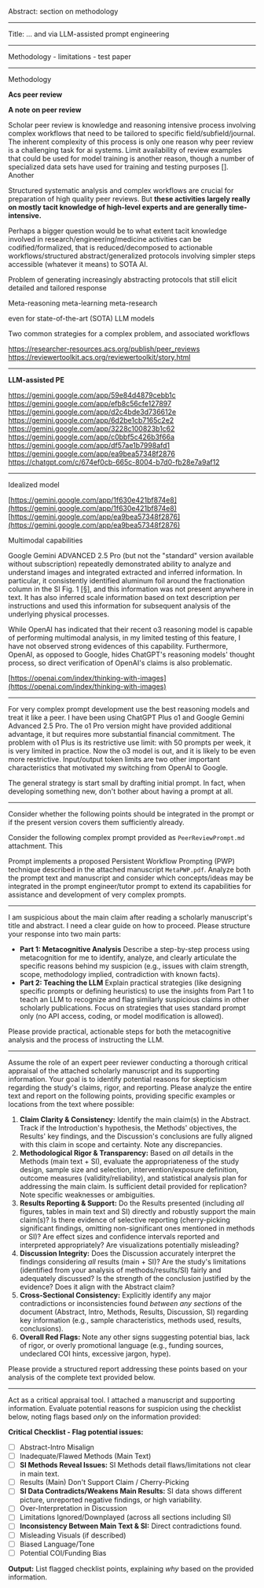 Abstract: section on methodology

---

Title: ... and via LLM-assisted prompt engineering

---

Methodology - limitations - test paper

---

Methodology

**Acs peer review**  

**A note on peer review**  

Scholar peer review is knowledge and reasoning intensive process involving complex workflows that need to be tailored to specific field/subfield/journal. The inherent complexity of this process is only one reason why peer review is a challenging task for ai systems. Limit availability of review examples that could be used for model training is another reason, though a number of specialized data sets have used for training and testing purposes []. Another

Structured systematic analysis and complex workflows are crucial for preparation of high quality peer reviews. But **these activities largely really on mostly tacit knowledge of high-level experts and are generally time-intensive.**

Perhaps a bigger question would be to what extent tacit knowledge involved in research/engineering/medicine activities can be codified/formalized, that is reduced/decomposed to actionable workflows/structured abstract/generalized protocols involving simpler steps accessible (whatever it means) to SOTA AI.

Problem of generating increasingly abstracting protocols that still elicit detailed and tailored response

Meta-reasoning meta-learning meta-research

   even for state-of-the-art (SOTA) LLM models

Two common strategies for a complex problem, and associated workflows

https://researcher-resources.acs.org/publish/peer_reviews
https://reviewertoolkit.acs.org/reviewertoolkit/story.html

---

**LLM-assisted PE**

https://gemini.google.com/app/59e84d4879cebb1c
https://gemini.google.com/app/efb8c56cfe127897
https://gemini.google.com/app/d2c4bde3d736612e
https://gemini.google.com/app/6d2be1cb7165c2e2
https://gemini.google.com/app/3228c100823b1c62
https://gemini.google.com/app/c0bbf5c426b3f66a
https://gemini.google.com/app/df57ae1b7998afd1
https://gemini.google.com/app/ea9bea57348f2876
https://chatgpt.com/c/674ef0cb-665c-8004-b7d0-fb28e7a9af12

---

Idealized model

[https://gemini.google.com/app/1f630e421bf874e8](https://gemini.google.com/app/1f630e421bf874e8)  
[https://gemini.google.com/app/ea9bea57348f2876](https://gemini.google.com/app/ea9bea57348f2876)  

Multimodal capabilities

Google Gemini ADVANCED 2.5 Pro (but not the "standard" version available without subscription) repeatedly demonstrated ability to analyze and understand images and integrated extracted and inferred information. In particular, it consistently identified aluminum foil around the fractionation column in the SI Fig. 1 [§], and this information was not present anywhere in text. It has also inferred scale information based on text description per instructions and used this information for subsequent analysis of the underlying physical processes.

While OpenAI has indicated that their recent o3 reasoning model is capable of performing multimodal analysis, in my limited testing of this feature, I have not observed strong evidences of this capability. Furthermore, OpenAI, as opposed to Google, hides ChatGPT's reasoning models' thought process, so direct verification of OpenAI's claims is also problematic.


[https://openai.com/index/thinking-with-images](https://openai.com/index/thinking-with-images)

---

For very complex prompt development use the best reasoning models and treat it like a peer. I have been using ChatGPT Plus o1 and Google Gemini Advanced 2.5 Pro. The o1 Pro version might have provided additional advantage, it but requires more substantial financial commitment. The problem with o1 Plus is its restrictive use limit: with 50 prompts per week, it is very limited in practice. Now the o3 model is out, and it is likely to be even more restrictive. Input/output token limits are two other important characteristics that motivated my switching from OpenAI to Google.

  

The general strategy is start small by drafting initial prompt. In fact, when developing something new, don't bother about having a prompt at all.

---

Consider whether the following points should be integrated in the prompt or if the present version covers them sufficiently already. 

Consider the following complex prompt provided as `PeerReviewPrompt.md` attachment. This

Prompt implements a proposed Persistent Workflow Prompting (PWP) technique described in the attached manuscript `MetaPWP.pdf`. Analyze both the prompt text and manuscript and consider which concepts/ideas may be integrated in the prompt engineer/tutor prompt to extend its capabilities for assistance and development of very complex prompts.


---

I am suspicious about the main claim after reading a scholarly manuscript's title and abstract. I need a clear guide on how to proceed. Please structure your response into two main parts:

- **Part 1: Metacognitive Analysis**
    Describe a step-by-step process using metacognition for me to identify, analyze, and clearly articulate the specific reasons behind my suspicion (e.g., issues with claim strength, scope, methodology implied, contradiction with known facts).
- **Part 2: Teaching the LLM**
    Explain practical strategies (like designing specific prompts or defining heuristics) to use the insights from Part 1 to teach an LLM to recognize and flag similarly suspicious claims in other scholarly publications. Focus on strategies that uses standard prompt only (no API access, coding, or model modification is allowed).

Please provide practical, actionable steps for both the metacognitive analysis and the process of instructing the LLM.

---

Assume the role of an expert peer reviewer conducting a thorough critical appraisal of the attached scholarly manuscript and its supporting information. Your goal is to identify potential reasons for skepticism regarding the study's claims, rigor, and reporting. Please analyze the entire text and report on the following points, providing specific examples or locations from the text where possible:

1. **Claim Clarity & Consistency:** Identify the main claim(s) in the Abstract. Track if the Introduction's hypothesis, the Methods' objectives, the Results' key findings, and the Discussion's conclusions are fully aligned with this claim in scope and certainty. Note any discrepancies.
2. **Methodological Rigor & Transparency:** Based on *all* details in the Methods (main text + SI), evaluate the appropriateness of the study design, sample size and selection, intervention/exposure definition, outcome measures (validity/reliability), and statistical analysis plan for addressing the main claim. Is sufficient detail provided for replication? Note specific weaknesses or ambiguities.
3. **Results Reporting & Support:** Do the Results presented (including *all* figures, tables in main text and SI) directly and robustly support the main claim(s)? Is there evidence of selective reporting (cherry-picking significant findings, omitting non-significant ones mentioned in methods or SI)? Are effect sizes and confidence intervals reported and interpreted appropriately? Are visualizations potentially misleading?
4. **Discussion Integrity:** Does the Discussion accurately interpret the findings considering *all* results (main + SI)? Are the study's limitations (identified from your analysis of methods/results/SI) fairly and adequately discussed? Is the strength of the conclusion justified by the evidence? Does it align with the Abstract claim?
5. **Cross-Sectional Consistency:** Explicitly identify any major contradictions or inconsistencies found *between any sections* of the document (Abstract, Intro, Methods, Results, Discussion, SI) regarding key information (e.g., sample characteristics, methods used, results, conclusions).
6. **Overall Red Flags:** Note any other signs suggesting potential bias, lack of rigor, or overly promotional language (e.g., funding sources, undeclared COI hints, excessive jargon, hype).

Please provide a structured report addressing these points based on your analysis of the complete text provided below.

---

Act as a critical appraisal tool. I attached a manuscript and supporting information. Evaluate potential reasons for suspicion using the checklist below, noting flags based *only* on the information provided:

**Critical Checklist - Flag potential issues:**
* [ ] Abstract-Intro Misalign
* [ ] Inadequate/Flawed Methods (Main Text)
* [ ] **SI Methods Reveal Issues:** SI Methods detail flaws/limitations not clear in main text.
* [ ] Results (Main) Don't Support Claim / Cherry-Picking
* [ ] **SI Data Contradicts/Weakens Main Results:** SI data shows different picture, unreported negative findings, or high variability.
* [ ] Over-Interpretation in Discussion
* [ ] Limitations Ignored/Downplayed (across all sections including SI)
* [ ] **Inconsistency Between Main Text & SI:** Direct contradictions found.
* [ ] Misleading Visuals (if described)
* [ ] Biased Language/Tone
* [ ] Potential COI/Funding Bias

**Output:** List flagged checklist points, explaining *why* based on the provided information.